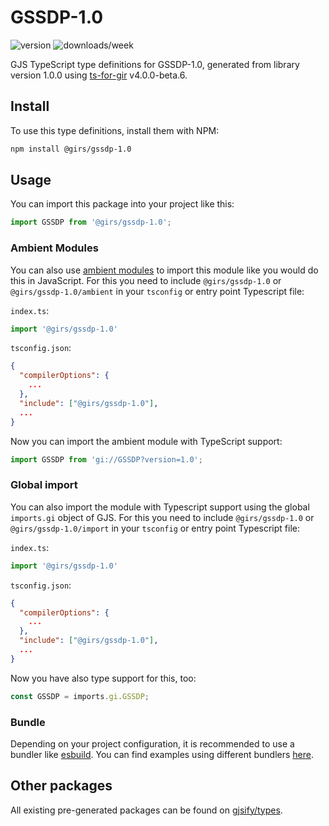 
# GSSDP-1.0

![version](https://img.shields.io/npm/v/@girs/gssdp-1.0)
![downloads/week](https://img.shields.io/npm/dw/@girs/gssdp-1.0)


GJS TypeScript type definitions for GSSDP-1.0, generated from library version 1.0.0 using [ts-for-gir](https://github.com/gjsify/ts-for-gir) v4.0.0-beta.6.


## Install

To use this type definitions, install them with NPM:
```bash
npm install @girs/gssdp-1.0
```

## Usage

You can import this package into your project like this:
```ts
import GSSDP from '@girs/gssdp-1.0';
```

### Ambient Modules

You can also use [ambient modules](https://github.com/gjsify/ts-for-gir/tree/main/packages/cli#ambient-modules) to import this module like you would do this in JavaScript.
For this you need to include `@girs/gssdp-1.0` or `@girs/gssdp-1.0/ambient` in your `tsconfig` or entry point Typescript file:

`index.ts`:
```ts
import '@girs/gssdp-1.0'
```

`tsconfig.json`:
```json
{
  "compilerOptions": {
    ...
  },
  "include": ["@girs/gssdp-1.0"],
  ...
}
```

Now you can import the ambient module with TypeScript support: 

```ts
import GSSDP from 'gi://GSSDP?version=1.0';
```

### Global import

You can also import the module with Typescript support using the global `imports.gi` object of GJS.
For this you need to include `@girs/gssdp-1.0` or `@girs/gssdp-1.0/import` in your `tsconfig` or entry point Typescript file:

`index.ts`:
```ts
import '@girs/gssdp-1.0'
```

`tsconfig.json`:
```json
{
  "compilerOptions": {
    ...
  },
  "include": ["@girs/gssdp-1.0"],
  ...
}
```

Now you have also type support for this, too:

```ts
const GSSDP = imports.gi.GSSDP;
```

### Bundle

Depending on your project configuration, it is recommended to use a bundler like [esbuild](https://esbuild.github.io/). You can find examples using different bundlers [here](https://github.com/gjsify/ts-for-gir/tree/main/examples).

## Other packages

All existing pre-generated packages can be found on [gjsify/types](https://github.com/gjsify/types).

